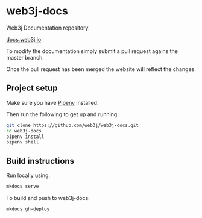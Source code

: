 # web3j-docs
Web3j Documentation repository.

[docs.web3j.io](http://docs.web3j.io)

To modify the documentation simply submit a pull request agains the master branch.

Once the pull request has been merged the website will reflect the changes.

## Project setup

Make sure you have [Pipenv](https://docs.pipenv.org/en/latest/) installed.

Then run the following to get up and running:

```bash
git clone https://github.com/web3j/web3j-docs.git
cd web3j-docs
pipenv install
pipenv shell
```

## Build instructions

Run locally using:

```bash
mkdocs serve
```

To build and push to web3j-docs:

```bash
mkdocs gh-deploy
```


